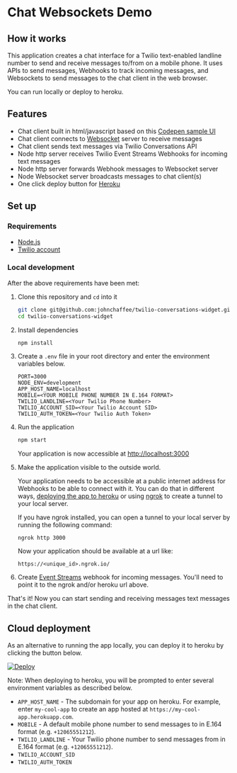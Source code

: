 # Chat Websockets Demo
  
## How it works

This application creates a chat interface for a Twilio text-enabled landline number to send and receive messages to/from on a mobile phone. It uses APIs to send messages, Webhooks to track incoming messages, and Websockets to send messages to the chat client in the web browser.

You can run locally or deploy to heroku.

## Features

- Chat client built in html/javascript based on this [Codepen sample UI](https://codepen.io/sajadhsm/pen/odaBdd)
- Chat client connects to [Websocket](https://npm.im/ws) server to receive messages
- Chat client sends text messages via Twilio Conversations API
- Node http server receives Twilio Event Streams Webhooks for incoming text messages
- Node http server forwards Webhook messages to Websocket server
- Node Websocket server broadcasts messages to chat client(s)
- One click deploy button for [Heroku](https://heroku.com)

## Set up

### Requirements

- [Node.js](https://nodejs.org/)
- [Twilio account](https://twilio.com)

### Local development

After the above requirements have been met:

1.  Clone this repository and `cd` into it

    ```bash
    git clone git@github.com:johnchaffee/twilio-conversations-widget.git
    cd twilio-conversations-widget
    ```

2.  Install dependencies

    ```bash
    npm install
    ```

3.  Create a `.env` file in your root directory and enter the environment variables below.

    ```
    PORT=3000
    NODE_ENV=development
    APP_HOST_NAME=localhost
    MOBILE=<YOUR MOBILE PHONE NUMBER IN E.164 FORMAT>
    TWILIO_LANDLINE=<Your Twilio Phone Number>
    TWILIO_ACCOUNT_SID=<Your Twilio Account SID>
    TWILIO_AUTH_TOKEN=<Your Twilio Auth Token>
    ```

4. Run the application

   ```bash
   npm start
   ```

   Your application is now accessible at [http://localhost:3000](http://localhost:3000/)

5. Make the application visible to the outside world.

   Your application needs to be accessible at a public internet address for Webhooks to be able to connect with it. You can do that in different ways, [deploying the app to heroku](#cloud-deployment) or using [ngrok](https://ngrok.com/) to create a tunnel to your local server.

   If you have ngrok installed, you can open a tunnel to your local server by running the following command:

   ```
   ngrok http 3000
   ```

   Now your application should be available at a url like:

   ```
   https://<unique_id>.ngrok.io/
   ```

6. Create [Event Streams](https://www.twilio.com/docs/events) webhook for incoming messages. You'll need to point it to the ngrok and/or heroku url above.

That's it! Now you can start sending and receiving messages text messages in the chat client.


## Cloud deployment

As an alternative to running the app locally, you can deploy it to heroku by clicking the button below.

<a href="https://heroku.com/deploy?template=https://github.com/johnchaffee/twilio-chat-websockets">
  <img src="https://www.herokucdn.com/deploy/button.svg" alt="Deploy">
</a>

Note: When deploying to heroku, you will be prompted to enter several environment variables as described below. 

* `APP_HOST_NAME` - The subdomain for your app on heroku. For example, enter `my-cool-app` to create an app hosted at `https://my-cool-app.herokuapp.com`.
* `MOBILE` - A default mobile phone number to send messages to in E.164 format (e.g. `+12065551212`).
 * `TWILIO_LANDLINE` - Your Twilio phone number to send messages from in E.164 format (e.g. `+12065551212`).
 * `TWILIO_ACCOUNT_SID`
 * `TWILIO_AUTH_TOKEN`


<!-- ### Requirements

- [Node.js](https://nodejs.org/)
- A Twilio account - [sign up](https://www.twilio.com/try-twilio)

### Twilio Account Settings

This application should give you a ready-made starting point for writing your
own conversations application. Before we begin, we need to collect
all the config values we need to run the application:

| Config&nbsp;Value | Description                                                                                                                                                  |
| :---------------- | :----------------------------------------------------------------------------------------------------------------------------------------------------------- |
| Account&nbsp;Sid  | Your primary Twilio account identifier - find this [in the Console](https://www.twilio.com/console).                                                         |
| Auth&nbsp;Token   | Used to authenticate - [just like the above, you'll find this here](https://www.twilio.com/console).                                                         |
| Phone&nbsp;number | A Twilio phone number in [E.164 format](https://en.wikipedia.org/wiki/E.164) - you can [get one here](https://www.twilio.com/console/phone-numbers/incoming) |

### Local development

After the above requirements have been met:

1. Clone this repository and `cd` into it

   ```bash
   git clone git@github.com:twilio-labs/sample-conversations-masked-numbers.git
   cd sample-conversations-masked-numbers
   ```

1. Install dependencies

   ```bash
   npm install
   ```

1. Set your environment variables

   ```bash
   npm run setup
   ```

   See [Twilio Account Settings](#twilio-account-settings) to locate the necessary environment variables.

1. Run the application

   ```bash
   npm start
   ```

   Alternatively, you can use this command to start the server in development mode. It will reload whenever you change any files.

   ```bash
   npm run dev
   ```

   Your application is now accessible at [http://localhost:3000](http://localhost:3000/)

1. Make the application visible from the outside world.

   Your application needs to be accessible in a public internet address for Twilio to be able to connect with it. You can do that in different ways, [deploying the app to a public provider](#cloud-deployment) or using [ngrok](https://ngrok.com/) to create a tunnel to your local server.

   If you have ngrok installed to open a tunnel to you local server run the following command

   ```
   ngrok http 3000
   ```

   Now your application should be available in a url like:

   ```
   https://<unique_id>.ngrok.io/
   ```

That's it! Now you can start adding phone numbers to the conversation.

### Tests

You can run the tests locally by typing:

```bash
npm test
```

### Cloud deployment

Additionally to trying out this application locally, you can deploy it to a variety of host services. Here is a small selection of them.

Please be aware that some of these might charge you for the usage or might make the source code for this application visible to the public. When in doubt research the respective hosting service first.

| Service                           |                                                                                                                                                                                                                                        |
| :-------------------------------- | :------------------------------------------------------------------------------------------------------------------------------------------------------------------------------------------------------------------------------------- |
| [Heroku](https://www.heroku.com/) | [![Deploy](https://www.herokucdn.com/deploy/button.svg)](https://heroku.com/deploy?template=https://github.com/twilio-labs/sample-conversations-masked-numbers/tree/master)                                                            |
| [Glitch](https://glitch.com)      | [![Remix on Glitch](https://cdn.glitch.com/2703baf2-b643-4da7-ab91-7ee2a2d00b5b%2Fremix-button.svg)](https://glitch.com/edit/#!/remix/clone-from-repo?REPO_URL=https://github.com/twilio-labs/sample-conversations-masked-numbers.git) |

## Resources

- [Twilio Conversation Quickstart](https://www.twilio.com/docs/conversations/quickstart)
- [Create a conversation with the API](https://www.twilio.com/docs/conversations/api/conversation-resource)
- [Add participants to a conversation with the API](https://www.twilio.com/docs/conversations/api/conversation-participant-resource)

## Contributing

This application is open source and welcomes contributions. All contributions are subject to our [Code of Conduct](https://github.com/twilio-labs/.github/blob/master/CODE_OF_CONDUCT.md).

[Visit the project on GitHub](https://github.com/twilio-labs/sample-template-nodejs)

## License

[MIT](http://www.opensource.org/licenses/mit-license.html)

## Disclaimer

No warranty expressed or implied. Software is as is.

[twilio]: https://www.twilio.com -->
